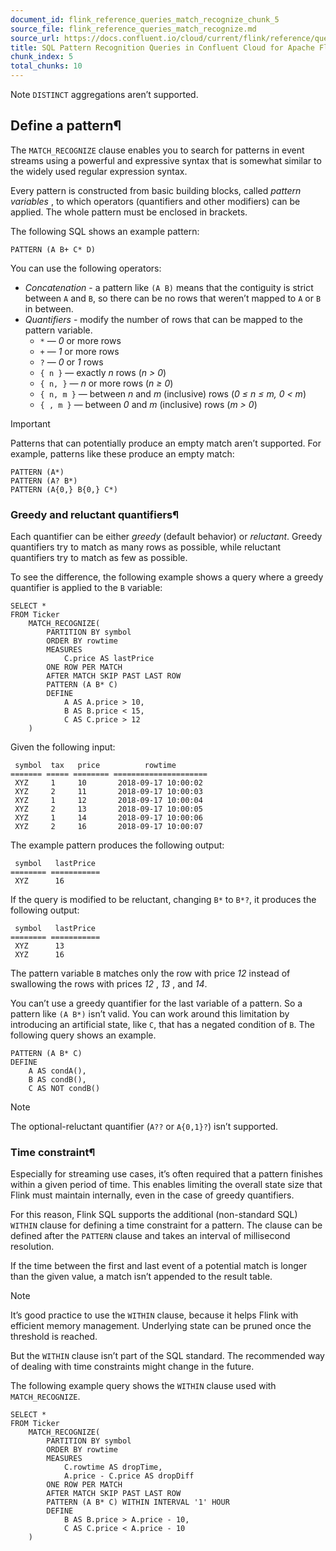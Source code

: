 ```yaml
---
document_id: flink_reference_queries_match_recognize_chunk_5
source_file: flink_reference_queries_match_recognize.md
source_url: https://docs.confluent.io/cloud/current/flink/reference/queries/match_recognize.html
title: SQL Pattern Recognition Queries in Confluent Cloud for Apache Flink
chunk_index: 5
total_chunks: 10
---
```


Note `DISTINCT` aggregations aren’t supported.

## Define a pattern¶

The `MATCH_RECOGNIZE` clause enables you to search for patterns in event streams using a powerful and expressive syntax that is somewhat similar to the widely used regular expression syntax.

Every pattern is constructed from basic building blocks, called _pattern variables_ , to which operators (quantifiers and other modifiers) can be applied. The whole pattern must be enclosed in brackets.

The following SQL shows an example pattern:

    PATTERN (A B+ C* D)

You can use the following operators:

  * _Concatenation_ \- a pattern like `(A B)` means that the contiguity is strict between `A` and `B`, so there can be no rows that weren’t mapped to `A` or `B` in between.
  * _Quantifiers_ \- modify the number of rows that can be mapped to the pattern variable.
    * `*` — _0_ or more rows
    * `+` — _1_ or more rows
    * `?` — _0_ or _1_ rows
    * `{ n }` — exactly _n_ rows (_n > 0_)
    * `{ n, }` — _n_ or more rows (_n ≥ 0_)
    * `{ n, m }` — between _n_ and _m_ (inclusive) rows (_0 ≤ n ≤ m, 0 < m_)
    * `{ , m }` — between _0_ and _m_ (inclusive) rows (_m > 0_)

Important

Patterns that can potentially produce an empty match aren’t supported. For example, patterns like these produce an empty match:

    PATTERN (A*)
    PATTERN (A? B*)
    PATTERN (A{0,} B{0,} C*)

### Greedy and reluctant quantifiers¶

Each quantifier can be either _greedy_ (default behavior) or _reluctant_. Greedy quantifiers try to match as many rows as possible, while reluctant quantifiers try to match as few as possible.

To see the difference, the following example shows a query where a greedy quantifier is applied to the `B` variable:

    SELECT *
    FROM Ticker
        MATCH_RECOGNIZE(
            PARTITION BY symbol
            ORDER BY rowtime
            MEASURES
                C.price AS lastPrice
            ONE ROW PER MATCH
            AFTER MATCH SKIP PAST LAST ROW
            PATTERN (A B* C)
            DEFINE
                A AS A.price > 10,
                B AS B.price < 15,
                C AS C.price > 12
        )

Given the following input:

     symbol  tax   price          rowtime
    ======= ===== ======== =====================
     XYZ     1     10       2018-09-17 10:00:02
     XYZ     2     11       2018-09-17 10:00:03
     XYZ     1     12       2018-09-17 10:00:04
     XYZ     2     13       2018-09-17 10:00:05
     XYZ     1     14       2018-09-17 10:00:06
     XYZ     2     16       2018-09-17 10:00:07

The example pattern produces the following output:

     symbol   lastPrice
    ======== ===========
     XYZ      16

If the query is modified to be reluctant, changing `B*` to `B*?`, it produces the following output:

     symbol   lastPrice
    ======== ===========
     XYZ      13
     XYZ      16

The pattern variable `B` matches only the row with price _12_ instead of swallowing the rows with prices _12_ , _13_ , and _14_.

You can’t use a greedy quantifier for the last variable of a pattern. So a pattern like `(A B*)` isn’t valid. You can work around this limitation by introducing an artificial state, like `C`, that has a negated condition of `B`. The following query shows an example.

    PATTERN (A B* C)
    DEFINE
        A AS condA(),
        B AS condB(),
        C AS NOT condB()

Note

The optional-reluctant quantifier (`A??` or `A{0,1}?`) isn’t supported.

### Time constraint¶

Especially for streaming use cases, it’s often required that a pattern finishes within a given period of time. This enables limiting the overall state size that Flink must maintain internally, even in the case of greedy quantifiers.

For this reason, Flink SQL supports the additional (non-standard SQL) `WITHIN` clause for defining a time constraint for a pattern. The clause can be defined after the `PATTERN` clause and takes an interval of millisecond resolution.

If the time between the first and last event of a potential match is longer than the given value, a match isn’t appended to the result table.

Note

It’s good practice to use the `WITHIN` clause, because it helps Flink with efficient memory management. Underlying state can be pruned once the threshold is reached.

But the `WITHIN` clause isn’t part of the SQL standard. The recommended way of dealing with time constraints might change in the future.

The following example query shows the `WITHIN` clause used with `MATCH_RECOGNIZE`.

    SELECT *
    FROM Ticker
        MATCH_RECOGNIZE(
            PARTITION BY symbol
            ORDER BY rowtime
            MEASURES
                C.rowtime AS dropTime,
                A.price - C.price AS dropDiff
            ONE ROW PER MATCH
            AFTER MATCH SKIP PAST LAST ROW
            PATTERN (A B* C) WITHIN INTERVAL '1' HOUR
            DEFINE
                B AS B.price > A.price - 10,
                C AS C.price < A.price - 10
        )
